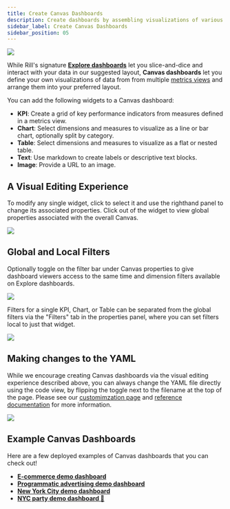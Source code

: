 ```yaml
---
title: Create Canvas Dashboards
description: Create dashboards by assembling visualizations of various metrics views
sidebar_label: Create Canvas Dashboards
sidebar_position: 05
---
```


<img src = '/img/build/canvas/RTBAds-Canvas-2.png' class='rounded-gif' />
<br/>


While Rill's signature **[Explore dashboards](/build/dashboards/dashboards.md)** let you slice-and-dice and interact with your data in our suggested layout, **Canvas dashboards** let you define your own visualizations of data from from multiple [metrics views](/build/metrics-view/metrics-view.md) and arrange them into your preferred layout. 

You can add the following widgets to a Canvas dashboard:

- **KPI**: Create a grid of key performance indicators from measures defined in a metrics view.
- **Chart**: Select dimensions and measures to visualize as a line or bar chart, optionally split by category.
- **Table**: Select dimensions and measures to visualize as a flat or nested table.
- **Text**: Use markdown to create labels or descriptive text blocks.
- **Image**: Provide a URL to an image.


## A Visual Editing Experience 

To modify any single widget, click to select it and use the righthand panel to change its associated properties. Click out of the widget to view global properties associated with the overall Canvas.

<img src = '/img/build/canvas/selected-widget.png' class='rounded-gif' />
<br/>


## Global and Local Filters
Optionally toggle on the filter bar under Canvas properties to give dashboard viewers access to the same time and dimension filters available on Explore dashboards.

<img src = '/img/build/canvas/global-filter-bar.png' class='rounded-gif' />
<br/>

Filters for a single KPI, Chart, or Table can be separated from the global filters via the "Filters" tab in the properties panel, where you can set filters local to just that widget.


<img src = '/img/build/canvas/local-filters.png' class='rounded-gif' />


## Making changes to the YAML 
While we encourage creating Canvas dashboards via the visual editing experience described above, you can always change the YAML file directly using the code view, by flipping the toggle next to the filename at the top of the page. Please see our [customimzation page](customization.md) and [reference documentation](/reference/project-files/canvas-dashboards) for more information.


<img src = '/img/build/canvas/code-toggle.png' class='rounded-gif' />


## Example Canvas Dashboards 
Here are a few deployed examples of Canvas dashboards that you can check out!

- **[E-commerce demo dashboard](https://ui.rilldata.com/demo/ezcommerce-demo/-/canvas/canvas)**
- **[Programmatic advertising demo dashboard](https://ui.rilldata.com/demo/rill-openrtb-prog-ads/-/canvas/executive_overview)**
- **[New York City demo dashboard](https://ui.rilldata.com/demo/nyc-canvas-jam/-/canvas/scorecard%20canvas)**
- **[NYC party demo dashboard 🎉](https://ui.rilldata.com/demo/nyc-canvas-jam/-/canvas/Leaderboard)**

